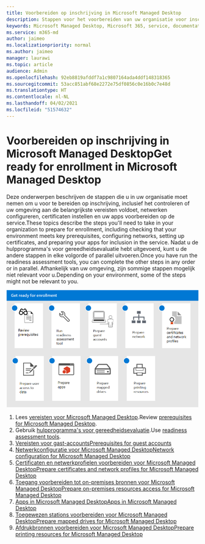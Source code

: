 ```yaml
---
title: Voorbereiden op inschrijving in Microsoft Managed Desktop
description: Stappen voor het voorbereiden van uw organisatie voor inschrijving
keywords: Microsoft Managed Desktop, Microsoft 365, service, documentatie
ms.service: m365-md
author: jaimeo
ms.localizationpriority: normal
ms.author: jaimeo
manager: laurawi
ms.topic: article
audience: Admin
ms.openlocfilehash: 92eb8819afddf7a1c9807164ada4ddf148318365
ms.sourcegitcommit: 53acc851abf68e2272e75df0856c0e16b0c7e48d
ms.translationtype: HT
ms.contentlocale: nl-NL
ms.lasthandoff: 04/02/2021
ms.locfileid: "51574632"
---
```

# <a name="get-ready-for-enrollment-in-microsoft-managed-desktop"></a><span data-ttu-id="fd712-104">Voorbereiden op inschrijving in Microsoft Managed Desktop</span><span class="sxs-lookup"><span data-stu-id="fd712-104">Get ready for enrollment in Microsoft Managed Desktop</span></span>

<span data-ttu-id="fd712-105">Deze onderwerpen beschrijven de stappen die u in uw organisatie moet nemen om u voor te bereiden op inschrijving, inclusief het controleren of uw omgeving aan de belangrijkste vereisten voldoet, netwerken configureren, certificaten instellen en uw apps voorbereiden op de service.</span><span class="sxs-lookup"><span data-stu-id="fd712-105">These topics describe the steps you'll need to take in your organization to prepare for enrollment, including checking that your environment meets key prerequisites, configuring networks, setting up certificates, and preparing your apps for inclusion in the service.</span></span> <span data-ttu-id="fd712-106">Nadat u de hulpprogramma's voor gereedheidsevaluatie hebt uitgevoerd, kunt u de andere stappen in elke volgorde of parallel uitvoeren.</span><span class="sxs-lookup"><span data-stu-id="fd712-106">Once you have run the readiness assessment tools, you can complete the other steps in any order or in parallel.</span></span> <span data-ttu-id="fd712-107">Afhankelijk van uw omgeving, zijn sommige stappen mogelijk niet relevant voor u.</span><span class="sxs-lookup"><span data-stu-id="fd712-107">Depending on your environment, some of the steps might not be relevant to you.</span></span>

![Voorgestelde reeks stappen ter voorbereiding op registratie, beschreven in dit artikel](../../media/MMD_getready_sequence.png)

1. <span data-ttu-id="fd712-109">Lees [vereisten voor Microsoft Managed Desktop](prerequisites.md).</span><span class="sxs-lookup"><span data-stu-id="fd712-109">Review [prerequisites for Microsoft Managed Desktop](prerequisites.md).</span></span>
2. <span data-ttu-id="fd712-110">Gebruik [hulpprogramma's voor gereedheidsevaluatie](readiness-assessment-tool.md).</span><span class="sxs-lookup"><span data-stu-id="fd712-110">Use [readiness assessment tools](readiness-assessment-tool.md).</span></span>
3. [<span data-ttu-id="fd712-111">Vereisten voor gast-accounts</span><span class="sxs-lookup"><span data-stu-id="fd712-111">Prerequisites for guest accounts</span></span>](guest-accounts.md)
4. [<span data-ttu-id="fd712-112">Netwerkconfiguratie voor Microsoft Managed Desktop</span><span class="sxs-lookup"><span data-stu-id="fd712-112">Network configuration for Microsoft Managed Desktop</span></span>](network.md)
5. [<span data-ttu-id="fd712-113">Certificaten en netwerkprofielen voorbereiden voor Microsoft Managed Desktop</span><span class="sxs-lookup"><span data-stu-id="fd712-113">Prepare certificates and network profiles for Microsoft Managed Desktop</span></span>](certs-wifi-lan.md)
6. [<span data-ttu-id="fd712-114">Toegang voorbereiden tot on-premises bronnen voor Microsoft Managed Desktop</span><span class="sxs-lookup"><span data-stu-id="fd712-114">Prepare on-premises resources access for Microsoft Managed Desktop</span></span>](authentication.md)
7. [<span data-ttu-id="fd712-115">Apps in Microsoft Managed Desktop</span><span class="sxs-lookup"><span data-stu-id="fd712-115">Apps in Microsoft Managed Desktop</span></span>](apps.md)
8. [<span data-ttu-id="fd712-116">Toegewezen stations voorbereiden voor Microsoft Managed Desktop</span><span class="sxs-lookup"><span data-stu-id="fd712-116">Prepare mapped drives for Microsoft Managed Desktop</span></span>](mapped-drives.md)
9. [<span data-ttu-id="fd712-117">Afdrukbronnen voorbereiden voor Microsoft Managed Desktop</span><span class="sxs-lookup"><span data-stu-id="fd712-117">Prepare printing resources for Microsoft Managed Desktop</span></span>](printing.md)
